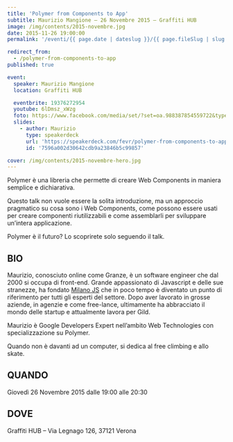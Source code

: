 ```yaml
---
title: 'Polymer from Components to App'
subtitle: Maurizio Mangione – 26 Novembre 2015 – Graffiti HUB
image: /img/contents/2015-novembre.jpg
date: 2015-11-26 19:00:00
permalink: '/eventi/{{ page.date | dateslug }}/{{ page.fileSlug | slug }}/index.html'

redirect_from:
  - /polymer-from-components-to-app
published: true

event:
  speaker: Maurizio Mangione
  location: Graffiti HUB

  eventbrite: 19376272954
  youtube: 6lDmsz_xWzg
  foto: https://www.facebook.com/media/set/?set=oa.988387854559722&type=3
  slides:
    - author: Maurizio
      type: speakerdeck
      url: 'https://speakerdeck.com/fevr/polymer-from-components-to-app'
      id: '7596a002d30642cdb9a23846b5c99857'

cover: /img/contents/2015-novembre-hero.jpg
---
```


Polymer è una libreria che permette di creare Web Components in maniera semplice e dichiarativa.

Questo talk non vuole essere la solita introduzione, ma un approccio pragmatico su cosa sono i Web Components,
come possono essere usati per creare componenti riutilizzabili e come assemblarli per sviluppare un’intera applicazione.

Polymer è il futuro? Lo scoprirete solo seguendo il talk.

## BIO

Maurizio, conosciuto online come Granze, è un software engineer che dal 2000 si occupa di front-end.
Grande appassionato di Javascript e delle sue stranezze, ha fondato [Milano JS](http://www.milanojs.com/) che
in poco tempo è diventato un punto di riferimento per tutti gli esperti del settore.
Dopo aver lavorato in grosse aziende, in agenzie e come free-lance, ultimamente ha abbracciato il mondo delle startup
e attualmente lavora per Gild.

Maurizio è Google Developers Expert nell’ambito Web Technologies con specializzazione su Polymer.

Quando non è davanti ad un computer, si dedica al free climbing e allo skate.

## QUANDO

Giovedì 26 Novembre 2015 dalle 19:00 alle 20:30

## DOVE

Graffiti HUB – Via Legnago 126, 37121 Verona
